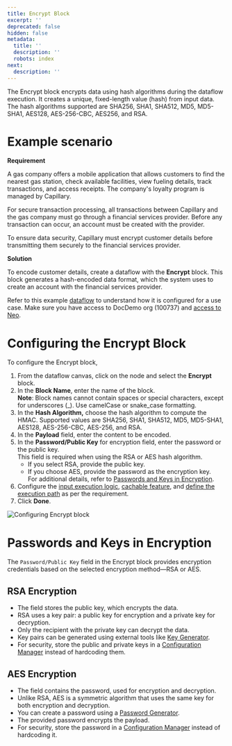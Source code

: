 ```yaml
---
title: Encrypt Block
excerpt: ''
deprecated: false
hidden: false
metadata:
  title: ''
  description: ''
  robots: index
next:
  description: ''
---
```

The Encrypt block encrypts data using hash algorithms during the dataflow execution. It creates a unique, fixed-length value (hash) from input data. The hash algorithms supported are SHA256, SHA1, SHA512, MD5, MD5-SHA1, AES128, AES-256-CBC, AES256, and RSA.

# Example scenario

**Requirement**

A gas company offers a mobile application that allows customers to find the nearest gas station, check available facilities, view fueling details, track transactions, and access receipts. The company's loyalty program is managed by Capillary.

For secure transaction processing, all transactions between Capillary and the gas company must go through a financial services provider. Before any transaction can occur, an account must be created with the provider.

To ensure data security, Capillary must encrypt customer details before transmitting them securely to the financial services provider.

**Solution**

To encode customer details, create a dataflow with the **Encrypt** block. This block generates a hash-encoded data format, which the system uses to create an account with the financial services provider.

Refer to this example [dataflow](https://eu.intouch.capillarytech.com/extensions/neo/ui/rule/f9522329-05ac-4a2c-9c4e-55355ae449a0/version/a15a544a-ddf0-45ad-bdf0-f916b7adeb06?ruleType=org) to understand how it is configured for a use case. Make sure you have access to DocDemo org (100737) and [access to Neo](https://docs.capillarytech.com/docs/access-management-neo#enabling-neo-extension-access--user-roles).

# Configuring the Encrypt Block

To configure the Encrypt block,

1. From the dataflow canvas, click on the node and select the **Encrypt** block.
2. In the **Block Name**, enter the name of the block.\
   **Note**: Block names cannot contain spaces or special characters, except for underscores (\_). Use camelCase or snake\_case formatting.
3. In the **Hash Algorithm,** choose the hash algorithm to compute the HMAC. Supported values are SHA256, SHA1, SHA512, MD5, MD5-SHA1, AES128, AES-256-CBC, AES-256, and RSA.
4. In the **Payload** field, enter the content to be encoded.
5. In the **Password/Public Key** for encryption field, enter the password or the public key.\
   This field is required when using the RSA or AES hash algorithm.
   * If you select RSA, provide the public key.
   * If you choose AES, provide the password as the encryption key.\
     For additional details, refer to [Passwords and Keys in Encryption](https://docs.capillarytech.com/docs/encrypt-block#passwords-and-keys-in-encryption).
6. Configure the [input execution logic](https://docs.capillarytech.com/docs/configuring-conditions), [cachable feature](https://docs.capillarytech.com/docs/configuring-caching), and [define the execution path](https://docs.capillarytech.com/docs/configuring-relations) as per the requirement.
7. Click **Done**.

![Configuring Encrypt block](https://files.readme.io/1636fc155f3ba78f8897ccf910f234a99e370be42c56d4c3bd3c24c93ca3986e-24.03.2025_19.35.40_REC_encrypt_withpassword.gif)

# Passwords and Keys in Encryption

The `Password/Public Key` field in the Encrypt block provides encryption credentials based on the selected encryption method—RSA or AES.

## RSA Encryption

* The field stores the public key, which encrypts the data.
* RSA uses a key pair: a public key for encryption and a private key for decryption.
* Only the recipient with the private key can decrypt the data.
* Key pairs can be generated using external tools like [Key Generator](https://emn178.github.io/online-tools/rsa/key-generator/).
* For security, store the public and private keys in a [Configuration Manager](https://docs.capillarytech.com/docs/extension-configuration) instead of hardcoding them.

## AES Encryption

* The field contains the password, used for encryption and decryption.
* Unlike RSA, AES is a symmetric algorithm that uses the same key for both encryption and decryption.
* You can create a password using a [Password Generator](https://emn178.github.io/online-tools/aes/encrypt/).
* The provided password encrypts the payload.
* For security, store the password in a [Configuration Manager](https://docs.capillarytech.com/docs/extension-configuration) instead of hardcoding it.